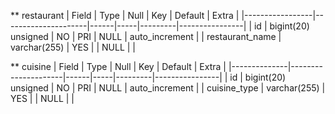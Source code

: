 

** restaurant
| Field           | Type                | Null | Key | Default | Extra          |
|-----------------|---------------------|------|-----|---------|----------------|
| id              | bigint(20) unsigned | NO   | PRI | NULL    | auto_increment |
| restaurant_name | varchar(255)        | YES  |     | NULL    |                |



** cuisine
| Field        | Type                | Null | Key | Default | Extra          |
|--------------|---------------------|------|-----|---------|----------------|
| id           | bigint(20) unsigned | NO   | PRI | NULL    | auto_increment |
| cuisine_type | varchar(255)        | YES  |     | NULL    |                |

